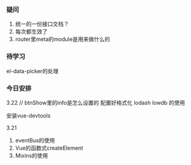 ### 疑问
1. 统一的一份接口文档？
2. <noscript></noscript>每次都生效了
3. router里meta的module是用来做什么的

### 待学习
el-data-picker的处理

### 今日安排
3.22
// btnShow里的info是怎么设置的
配置好格式化
lodash lowdb 的使用


安装vue-devtools

3.21
1. eventBus的使用
2. Vue的函数式createElement
3. Mixins的使用
